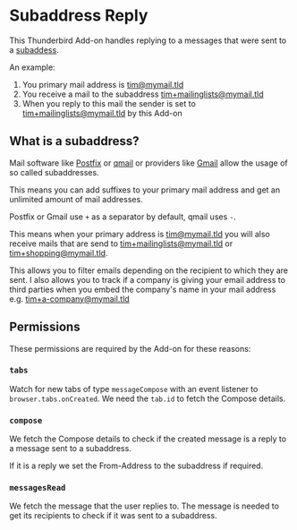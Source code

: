 # Subaddress Reply

This Thunderbird Add-on handles replying to a messages that were sent to a
[subaddess](https://en.wikipedia.org/wiki/Email_address#Subaddressing).

An example:

1. You primary mail address is tim@mymail.tld
2. You receive a mail to the subaddress tim+mailinglists@mymail.tld
3. When you reply to this mail the sender is set to tim+mailinglists@mymail.tld by this Add-on

## What is a subaddress?

Mail software like [Postfix](https://www.postfix.org/postconf.5.html#recipient_delimiter) 
or [qmail](http://cr.yp.to/qmail.html) or providers like
[Gmail](https://support.google.com/a/users/answer/9308648?hl=en) allow the usage of so called subaddresses.

This means you can add suffixes to your primary mail address and get an unlimited amount of mail addresses.

Postfix or Gmail use `+` as a separator by default, qmail uses `-`.

This means when your primary address is tim@mymail.tld you will also receive mails that are send
to tim+mailinglists@mymail.tld or tim+shopping@mymail.tld.

This allows you to filter emails depending on the recipient to which they are sent. I also allows you to
track if a company is giving your email address to third parties when you embed the company's name
in your mail address e.g. tim+a-company@mymail.tld

## Permissions

These permissions are required by the Add-on for these reasons:

### `tabs`

Watch for new tabs of type `messageCompose` with an event listener to `browser.tabs.onCreated`. We need
the `tab.id` to fetch the Compose details.

### `compose`

We fetch the Compose details to check if the created message is a reply to a message sent to a subaddress.

If it is a reply we set the From-Address to the subaddress if required.

### `messagesRead`

We fetch the message that the user replies to. The message is needed to get its recipients to check if it
was sent to a subaddress.
